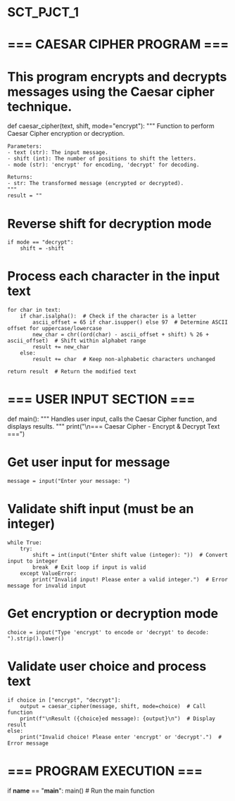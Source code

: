 # SCT_PJCT_1
# === CAESAR CIPHER PROGRAM ===
# This program encrypts and decrypts messages using the Caesar cipher technique.

def caesar_cipher(text, shift, mode="encrypt"):
    """
    Function to perform Caesar Cipher encryption or decryption.
    
    Parameters:
    - text (str): The input message.
    - shift (int): The number of positions to shift the letters.
    - mode (str): 'encrypt' for encoding, 'decrypt' for decoding.
    
    Returns:
    - str: The transformed message (encrypted or decrypted).
    """
    result = ""

 # Reverse shift for decryption mode
    if mode == "decrypt":
        shift = -shift  

 # Process each character in the input text
    for char in text:
        if char.isalpha():  # Check if the character is a letter
            ascii_offset = 65 if char.isupper() else 97  # Determine ASCII offset for uppercase/lowercase
            new_char = chr((ord(char) - ascii_offset + shift) % 26 + ascii_offset)  # Shift within alphabet range
            result += new_char
        else:
            result += char  # Keep non-alphabetic characters unchanged

    return result  # Return the modified text


# === USER INPUT SECTION ===
def main():
    """
    Handles user input, calls the Caesar Cipher function, and displays results.
    """
    print("\n=== Caesar Cipher - Encrypt & Decrypt Text ===")

# Get user input for message
    message = input("Enter your message: ")

# Validate shift input (must be an integer)
    while True:
        try:
            shift = int(input("Enter shift value (integer): "))  # Convert input to integer
            break  # Exit loop if input is valid
        except ValueError:
            print("Invalid input! Please enter a valid integer.")  # Error message for invalid input

 # Get encryption or decryption mode
    choice = input("Type 'encrypt' to encode or 'decrypt' to decode: ").strip().lower()

# Validate user choice and process text
    if choice in ["encrypt", "decrypt"]:
        output = caesar_cipher(message, shift, mode=choice)  # Call function
        print(f"\nResult ({choice}ed message): {output}\n")  # Display result
    else:
        print("Invalid choice! Please enter 'encrypt' or 'decrypt'.")  # Error message


# === PROGRAM EXECUTION ===
if __name__ == "__main__":
    main()  # Run the main function
